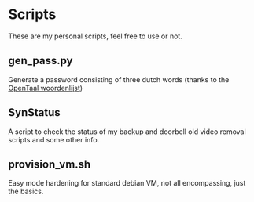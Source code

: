 # Scripts
These are my personal scripts, feel free to use or not.

## gen_pass.py
Generate a password consisting of three dutch words (thanks to the [OpenTaal woordenlijst](https://github.com/OpenTaal/opentaal-wordlist))

## SynStatus
A script to check the status of my backup and doorbell old video removal scripts and some other info.

## provision_vm.sh
Easy mode hardening for standard debian VM, not all encompassing, just the basics.
